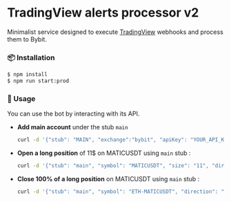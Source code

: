 # TradingView alerts processor v2

Minimalist service designed to execute [TradingView](https://www.tradingview.com/) webhooks and process them to Bybit.

### 📦 Installation

```bash
$ npm install
$ npm run start:prod
```

### 🚀 Usage

You can use the bot by interacting with its API. 

- __Add main account__ under the stub `main`
    ```sh
    curl -d '{"stub": "MAIN", "exchange":"bybit", "apiKey": "YOUR_API_KEY", "secret": "YOUR_SECRET_KEY" }' -X POST http://YOUR.STATIC.IP.ADDRESS/accounts -H 'Content-Type: application/json; charset=utf-8'
    ```

- __Open a long position__ of 11$ on MATICUSDT using `main` stub :

    ```sh
    curl -d '{"stub": "main", "symbol": "MATICUSDT", "size": "11", "direction": "long" }' -X POST http://YOUR.STATIC.IP.ADDRESS/trades -H 'Content-Type: application/json; charset=utf-8'
    ```

- __Close 100% of a long position__ on MATICUSDT using `main` stub :

    ```sh
    curl -d '{"stub": "main", "symbol": "ETH-MATICUSDT", "direction": "close" }' -X POST http://YOUR.STATIC.IP.ADDRESS/trades -H 'Content-Type: application/json; charset=utf-8'
    ```
